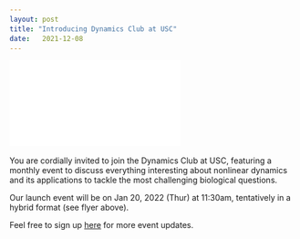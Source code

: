 ```yaml
---
layout: post
title: "Introducing Dynamics Club at USC"
date:   2021-12-08 
---
```


![UCLA_Talk](/images/DynamicsClub.pdf)

You are cordially invited to join the Dynamics Club at USC, featuring a monthly event to discuss everything interesting about nonlinear dynamics and its applications to tackle the most challenging biological questions. 

Our launch event will be on Jan 20, 2022 (Thur) at 11:30am, tentatively in a hybrid format (see flyer above).

Feel free to sign up [here](https://forms.gle/zvwmxyHC8XhYZZx77) for more event updates.